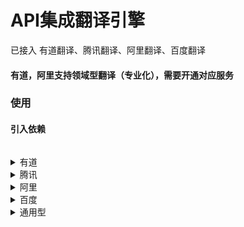 # API集成翻译引擎

已接入 有道翻译、腾讯翻译、阿里翻译、百度翻译

#### 有道，阿里支持领域型翻译（专业化），需要开通对应服务

### 使用

#### 引入依赖
```azure

```

<details>
<summary>有道</summary>
<code>

</code>

</details>


<details>
<summary>腾讯</summary>
<code>

</code>
</details>


<details>
<summary>阿里</summary>
<code>

</code>

</details>


<details>
<summary>百度</summary>
<code>

</code>

</details>
<details>


<summary>通用型</summary>
<code>

</code>

</details>